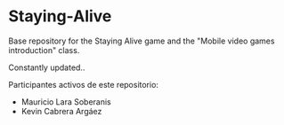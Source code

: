 Staying-Alive
=============

Base repository for the Staying Alive game and the "Mobile video games introduction" class. 

Constantly updated..

Participantes activos de este repositorio: 

- Mauricio Lara Soberanis 
- Kevin Cabrera Argáez
